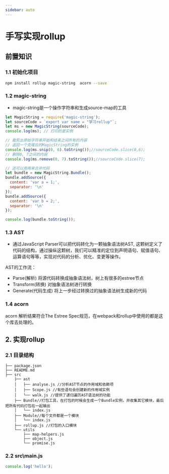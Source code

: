 ```yaml
---
sidebar: auto
---
```


# 手写实现rollup

## 前置知识

### 1.1 初始化项目

```bash
npm install rollup magic-string  acorn --save
```

### 1.2 magic-string
- magic-string是一个操作字符串和生成source-map的工具

```js
let MagicString = require('magic-string');
let sourceCode = `export var name = "学习rollup"`;
let ms = new MagicString(sourceCode);
console.log(ms); // 打印的是实例

// 裁剪出原始字符串开始和结束之间所有的内容
// 返回一个克隆后的MagicString的实例
console.log(ms.snip(0, 6).toString());//sourceCode.slice(0,6);
// 删除0, 7之间的内容
console.log(ms.remove(0, 7).toString());//sourceCode.slice(7);

// 还可以用用来合并代码 
let bundle = new MagicString.Bundle();
bundle.addSource({
  content: 'var a = 1;',
  separator: '\n'
});
bundle.addSource({
  content: 'var b = 2;',
  separator: '\n'
});

console.log(bundle.toString());
```

### 1.3 AST
- 通过JavaScript Parser可以把代码转化为一颗抽象语法树AST, 这颗树定义了代码的结构，通过操纵这颗树，我们可以精准的定位到声明语句、赋值语句、运算语句等等，实现对代码的分析、优化、变更等操作。

AST的工作流：
- Parse(解析) 将源代码转换成抽象语法树，树上有很多的estree节点
- Transform(转换) 对抽象语法树进行转换
- Generate(代码生成) 将上一步经过转换过的抽象语法树生成新的代码


### 1.4 acorn

acorn 解析结果符合The Estree Spec规范，在webpack和rollup中使用的都是这个库去处理的。

## 2. 实现rollup

### 2.1 目录结构

```
├── package.json
├── README.md
├── src
    ├── ast
    │   ├── analyse.js //分析AST节点的作用域和依赖项
    │   ├── Scope.js //有些语句会创建新的作用域实例
    │   └── walk.js //提供了递归遍历AST语法树的功能
    ├── Bundle//打包工具，在打包的时候会生成一个Bundle实例，并收集其它模块，最后把所有代码打包在一起输出
    │   └── index.js 
    ├── Module//每个文件都是一个模块
    │   └── index.js
    ├── rollup.js //打包的入口模块
    └── utils
        ├── map-helpers.js
        ├── object.js
        └── promise.js
```

### 2.2 src\main.js

```js
console.log('hello');
```









